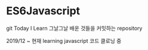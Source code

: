 # ES6Javascript
git Today I Learn 그날그날 배운 것들을 커밋하는 repository

2019/12 ~ 현재 learning javascript 코드 클로닝 중
